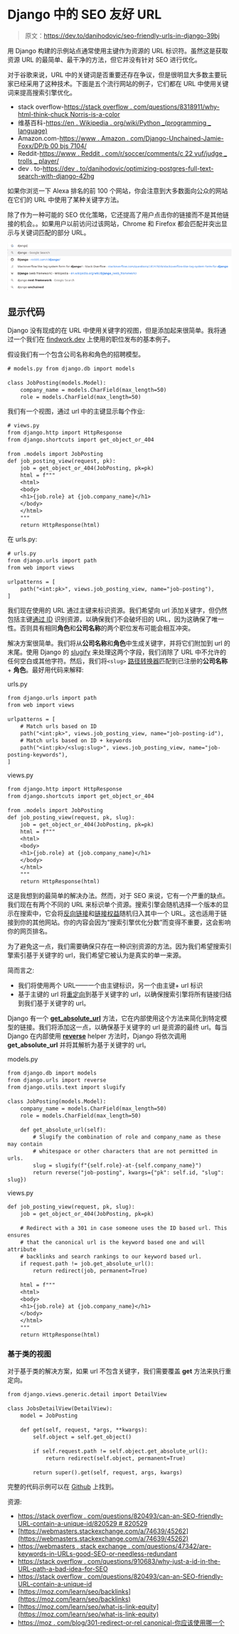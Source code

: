 # Django 中的 SEO 友好 URL

> 原文：<https://dev.to/danihodovic/seo-friendly-urls-in-django-39bj>

用 Django 构建的示例站点通常使用主键作为资源的 URL 标识符。虽然这是获取资源 URL 的最简单、最干净的方法，但它并没有针对 SEO 进行优化。

对于谷歌来说，URL 中的关键词是否重要还存在争议，但是很明显大多数主要玩家已经采用了这种技术。下面是五个流行网站的例子，它们都在 URL 中使用关键词来提高搜索引擎优化。

*   stack overflow-[https://stack overflow . com/questions/8318911/why-html-think-chuck Norris-is-a-color](https://stackoverflow.com/questions/8318911/why-does-html-think-chucknorris-is-a-color)
*   维基百科-[https://en . Wikipedia . org/wiki/Python _(programming _ language)](https://en.wikipedia.org/wiki/Python_(programming_language))
*   Amazon.com-[https://www . Amazon . com/Django-Unchained-Jamie-Foxx/DP/b 00 bjs 7104/](https://www.amazon.com/Django-Unchained-Jamie-Foxx/dp/B00BJS7104/)
*   Reddit-[https://www . Reddit . com/r/soccer/comments/c 22 vuf/judge _ trolls _ player/](https://www.reddit.com/r/soccer/comments/c22vuf/referee_trolls_player/)
*   dev . to-[https://dev . to/danihodovic/optimizing-postgres-full-text-search-with-django-42hg](https://dev.to/danihodovic/optimizing-postgres-full-text-search-with-django-42hg)

如果你浏览一下 Alexa 排名的前 100 个网站，你会注意到大多数面向公众的网站在它们的 URL 中使用了某种关键字方法。

除了作为一种可能的 SEO 优化策略，它还提高了用户点击你的链接而不是其他链接的机会。。如果用户以前访问过该网站，Chrome 和 Firefox 都会匹配并突出显示与关键词匹配的部分 URL。

[![Google search bar](img/5e2555485cfdd05088fbe5f9dba6cb8d.png)](https://res.cloudinary.com/practicaldev/image/fetch/s--owCqH4FW--/c_limit%2Cf_auto%2Cfl_progressive%2Cq_auto%2Cw_880/https://i.imgur.com/DxhpTeR.png)

## 显示代码

Django 没有现成的在 URL 中使用关键字的视图，但是添加起来很简单。我将通过一个我们在 [findwork.dev](https://findwork.dev) 上使用的职位发布的基本例子。

假设我们有一个包含公司名称和角色的招聘模型。

```
# models.py from django.db import models

class JobPosting(models.Model):
    company_name = models.CharField(max_length=50)
    role = models.CharField(max_length=50) 
```

我们有一个视图，通过 url 中的主键显示每个作业:

```
# views.py 
from django.http import HttpResponse
from django.shortcuts import get_object_or_404

from .models import JobPosting
def job_posting_view(request, pk):
    job = get_object_or_404(JobPosting, pk=pk)
    html = f"""
    <html>
    <body>
    <h1>{job.role} at {job.company_name}</h1>
    </body>
    </html>
    """
    return HttpResponse(html) 
```

在 urls.py:

```
# urls.py 
from django.urls import path
from web import views

urlpatterns = [
    path("<int:pk>", views.job_posting_view, name="job-posting"),
] 
```

我们现在使用的 URL 通过主键来标识资源。我们希望向 url 添加关键字，但仍然包括主键[通过 ID](https://stackoverflow.com/questions/820493/can-an-seo-friendly-url-contain-a-unique-id) 识别资源，以确保我们不会破坏旧的 URL，因为这确保了唯一性。否则具有相同**角色**和**公司名称**的两个职位发布可能会相互冲突。

解决方案很简单。我们将从**公司名称**和**角色**中生成关键字，并将它们附加到 url 的末尾。使用 Django 的 [slugify](https://docs.djangoproject.com/en/2.2/ref/utils/#django.utils.text.slugify) 来处理这两个字段，我们消除了 URL 中不允许的任何空白或其他字符。然后，我们将`<slug>` [路径转换器](https://docs.djangoproject.com/en/2.2/topics/http/urls/#path-converters)匹配到已注册的**公司名称** + **角色**。最好用代码来解释:

urls.py

```
from django.urls import path
from web import views

urlpatterns = [
    # Match urls based on ID
    path("<int:pk>", views.job_posting_view, name="job-posting-id"),
    # Match urls based on ID + keywords
    path("<int:pk>/<slug:slug>", views.job_posting_view, name="job-posting-keywords"),
] 
```

views.py

```
from django.http import HttpResponse
from django.shortcuts import get_object_or_404

from .models import JobPosting
def job_posting_view(request, pk, slug):
    job = get_object_or_404(JobPosting, pk=pk)
    html = f"""
    <html>
    <body>
    <h1>{job.role} at {job.company_name}</h1>
    </body>
    </html>
    """
    return HttpResponse(html) 
```

这是我想到的最简单的解决办法。然而，对于 SEO 来说，它有一个严重的缺点。我们现在有两个不同的 URL 来标识单个资源。搜索引擎会随机选择一个版本的显示在搜索中，它会将[反向链接](https://moz.com/learn/seo/backlinks)和[链接权益](https://moz.com/learn/seo/what-is-link-equity)随机归入其中一个 URL。这也适用于链接到你的其他网站。你的内容会因为“搜索引擎优化分数”而变得不重要，这会影响你的网页排名。

为了避免这一点，我们需要确保只存在一种识别资源的方法。因为我们希望搜索引擎索引基于关键字的 url，我们希望它被认为是真实的单一来源。

简而言之:

*   我们将使用两个 URL——一个由主键标识，另一个由主键+ url 标识
*   基于主键的 url 将[重定向](https://moz.com/blog/301-redirect-or-relcanonical-which-one-should-you-use)到基于关键字的 url，以确保搜索引擎将所有链接归结到我们基于关键字的 url。

Django 有一个 **[get_absolute_url](https://docs.djangoproject.com/en/2.2/ref/models/instances/#get-absolute-url)** 方法，它在内部使用这个方法来简化到特定模型的链接。我们将添加这一点，以确保基于关键字的 url 是资源的最终 url。每当 Django 在内部使用 **[reverse](https://docs.djangoproject.com/en/2.2/ref/urlresolvers/#django.urls.reverse)** helper 方法时，Django 将依次调用 **get_absolute_url** 并将其解析为基于关键字的 url。

models.py

```
from django.db import models
from django.urls import reverse
from django.utils.text import slugify

class JobPosting(models.Model):
    company_name = models.CharField(max_length=50)
    role = models.CharField(max_length=50)

    def get_absolute_url(self):
        # Slugify the combination of role and company_name as these may contain
        # whitespace or other characters that are not permitted in urls.
        slug = slugify(f"{self.role}-at-{self.company_name}")
        return reverse("job-posting", kwargs={"pk": self.id, "slug": slug}) 
```

views.py

```
def job_posting_view(request, pk, slug):
    job = get_object_or_404(JobPosting, pk=pk)

    # Redirect with a 301 in case someone uses the ID based url. This ensures
    # that the canonical url is the keyword based one and will attribute
    # backlinks and search rankings to our keyword based url.
    if request.path != job.get_absolute_url():
        return redirect(job, permanent=True)

    html = f"""
    <html>
    <body>
    <h1>{job.role} at {job.company_name}</h1>
    </body>
    </html>
    """
    return HttpResponse(html) 
```

### 基于类的视图

对于基于类的解决方案，如果 url 不包含关键字，我们需要覆盖 **get** 方法来执行重定向。

```
from django.views.generic.detail import DetailView

class JobsDetailView(DetailView):
    model = JobPosting

    def get(self, request, *args, **kwargs):
        self.object = self.get_object()

        if self.request.path != self.object.get_absolute_url():
            return redirect(self.object, permanent=True)

        return super().get(self, request, args, kwargs) 
```

完整的代码示例可以在 [Github](https://github.com/danihodovic/seo_friendly_urls_django) 上找到。

资源:

*   [https://stack overflow . com/questions/820493/can-an-SEO-friendly-URL-contain-a-unique-id/820529 # 820529](https://stackoverflow.com/questions/820493/can-an-seo-friendly-url-contain-a-unique-id/820529#820529)
*   [https://webmasters.stackexchange.com/a/74639/45262](https://webmasters.stackexchange.com/a/74639/45262)
*   [https://webmasters . stack exchange . com/questions/47342/are-keywords-in-URLs-good-SEO-or-needless-redundant](https://webmasters.stackexchange.com/questions/47342/are-keywords-in-urls-good-seo-or-needlessly-redundant)
*   [https://stack overflow . com/questions/910683/why-just-a-id-in-the-URL-path-a-bad-idea-for-SEO](https://stackoverflow.com/questions/910683/why-is-just-an-id-in-the-url-path-a-bad-idea-for-seo)
*   [https://stack overflow . com/questions/820493/can-an-SEO-friendly-URL-contain-a-unique-id](https://stackoverflow.com/questions/820493/can-an-seo-friendly-url-contain-a-unique-id)
*   [https://moz.com/learn/seo/backlinks](https://moz.com/learn/seo/backlinks)
*   [https://moz.com/learn/seo/what-is-link-equity](https://moz.com/learn/seo/what-is-link-equity)
*   [https://moz . com/blog/301-redirect-or-rel canonical-你应该使用哪一个](https://moz.com/blog/301-redirect-or-relcanonical-which-one-should-you-use)